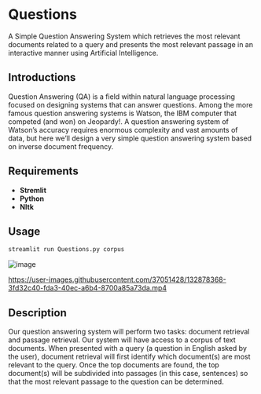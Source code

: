 # Questions

A Simple Question Answering System which retrieves the most relevant documents related to a query and presents the most relevant passage in an interactive manner using Artificial Intelligence.
## Introductions
Question Answering (QA) is a field within natural language processing focused on designing systems that can answer questions. Among the more famous question answering systems is Watson, the IBM computer that competed (and won) on Jeopardy!. A question answering system of Watson’s accuracy requires enormous complexity and vast amounts of data, but here we’ll design a very simple question answering system based on inverse document frequency.

## Requirements
- **Stremlit**
- **Python**
- **Nltk**

## Usage

```python
streamlit run Questions.py corpus
```
![image](https://user-images.githubusercontent.com/37051428/132874828-eec7a64f-6806-4184-a0bc-e90895127fd2.png)


https://user-images.githubusercontent.com/37051428/132878368-3fd32c40-fda3-40ec-a6b4-8700a85a73da.mp4



## Description
Our question answering system will perform two tasks: document retrieval and passage retrieval. Our system will have access to a corpus of text documents. When presented with a query (a question in English asked by the user), document retrieval will first identify which document(s) are most relevant to the query. Once the top documents are found, the top document(s) will be subdivided into passages (in this case, sentences) so that the most relevant passage to the question can be determined.





